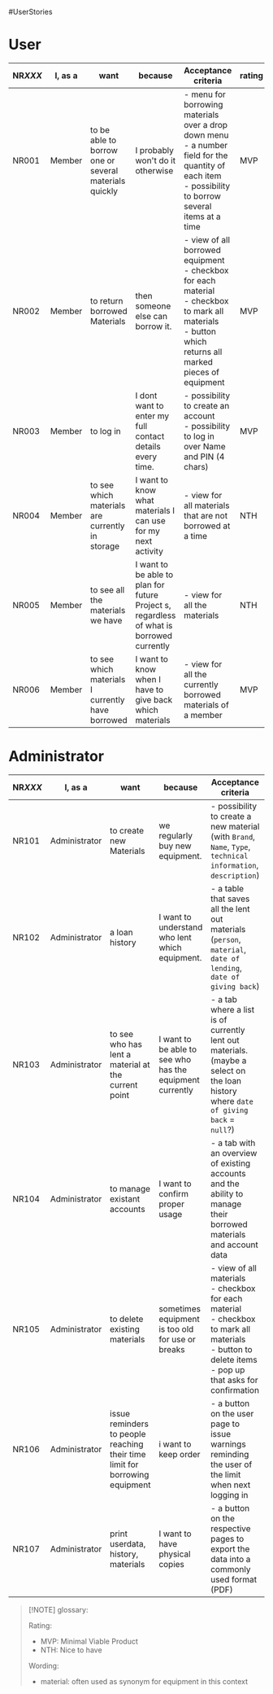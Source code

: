 #UserStories

# User

| NR*XXX* | I, as a | want                                                  | because                                                                                  | Acceptance criteria                                                                                                                                            | rating |
| ------- | ------- | ----------------------------------------------------- | ---------------------------------------------------------------------------------------- | -------------------------------------------------------------------------------------------------------------------------------------------------------------- | ------ |
| NR001   | Member  | to be able to borrow one or several materials quickly | I probably won't do it otherwise                                                         | - menu for borrowing materials over a drop down menu<br>- a number field for the quantity of each item<br>- possibility to borrow several items at a time      | MVP    |
| NR002   | Member  | to return borrowed Materials                          | then someone else can borrow it.                                                         | - view of all borrowed equipment<br>- checkbox for each material <br>- checkbox to mark all materials<br>- button which returns all marked pieces of equipment | MVP    |
| NR003   | Member  | to log in                                             | I dont want to enter my full contact details every time.                                 | - possibility to create an account<br>- possibility to log in over Name and PIN (4 chars)                                                                      | MVP    |
| NR004   | Member  | to see which materials are currently in storage       | I want to know what materials I can use for my next activity                             | - view for all materials that are not borrowed at a time                                                                                                       | NTH    |
| NR005   | Member  | to see all the materials we have                      | I want to be able to plan for future Project s, regardless of what is borrowed currently | - view for all the materials                                                                                                                                   | NTH    |
| NR006   | Member  | to see which materials I currently have borrowed      | I want to know when I have to give back which materials                                  | - view for all the currently borrowed materials of a member                                                                                                    | MVP    |


# Administrator

| NR*XXX* | I, as a       | want                                                                        | because                                                  | Acceptance criteria                                                                                                                                             | rating |
| ------- | ------------- | --------------------------------------------------------------------------- | -------------------------------------------------------- | --------------------------------------------------------------------------------------------------------------------------------------------------------------- | ------ |
| NR101   | Administrator | to create new Materials                                                     | we regularly buy new equipment.                          | - possibility to create a new material (with `Brand`, `Name`, `Type`, `technical information`, `description`)                                                   | MVP    |
| NR102   | Administrator | a loan history                                                              | I want to understand who lent which equipment.           | - a table that saves all the lent out materials (`person`, `material`, `date of lending`, `date of giving back`)                                                | MVP    |
| NR103   | Administrator | to see who has lent a material at the current point                         | I want to be able to see who has the equipment currently | - a tab where a list is of currently lent out materials. (maybe a select on the loan history where `date of giving back` = `null`?)                             | MVP    |
| NR104   | Administrator | to manage existant accounts                                                 | I want to confirm proper usage                           | - a tab with an overview of existing accounts and the ability to manage their borrowed materials and account data                                               | MVP    |
| NR105   | Administrator | to delete existing materials                                                | sometimes equipment is too old for use or breaks         | - view of all materials<br>- checkbox for each material <br>- checkbox to mark all materials<br>- button to delete items<br>- pop up that asks for confirmation | MVP    |
| NR106   | Administrator | issue reminders to people reaching their time limit for borrowing equipment | i want to keep order                                     | - a button on the user page to issue warnings reminding the user of the limit when next logging in                                                              | NTH    |
| NR107   | Administrator | print userdata, history, materials                                          | I want to have physical copies                           | - a button on the respective pages to export the data into a commonly used format (PDF)                                                                         | NTH    |



> [!NOTE] glossary:
> 
> Rating:
> - MVP: Minimal Viable Product
> - NTH: Nice to have
> 
>Wording:
> - material: often used as synonym for equipment in this context

